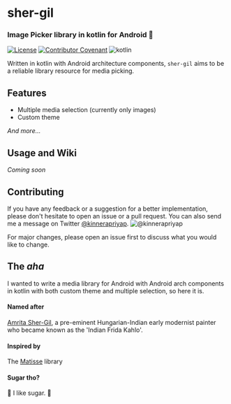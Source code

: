 # sher-gil
### Image Picker library in kotlin for Android 🥳
[![License](https://img.shields.io/badge/License-Apache%202.0-blue.svg)](https://opensource.org/licenses/Apache-2.0)
[![Contributor Covenant](https://img.shields.io/badge/Contributor%20Covenant-v2.0%20adopted-ff69b4.svg)](code_of_conduct.md)
![kotlin](https://img.shields.io/badge/language-kotlin-orange)

Written in kotlin with Android architecture components, `sher-gil` aims to be a reliable library resource for media picking.

## Features

* Multiple media selection (currently only images)
* Custom theme

*And more...*

## Usage and Wiki

*Coming soon*

## Contributing

If you have any feedback or a suggestion for a better implementation, please don't hesitate to open an issue or a pull request. You can also send me a message on Twitter [@kinnerapriyap](https://twitter.com/kinnerapriyap). ![@kinnerapriyap](https://img.shields.io/twitter/url?style=social&url=https%3A%2F%2Ftwitter.com%2Fkinnerapriyap)

For major changes, please open an issue first to discuss what you would like to change.

## The *aha*

I wanted to write a media library for Android with Android arch components in kotlin with both custom theme and multiple selection, so here it is.

#### Named after 
[Amrita Sher-Gil](https://artsandculture.google.com/entity/amrita-sher-gil/m09sphm?categoryId=artist&hl=en), a pre-eminent Hungarian-Indian early modernist painter who became known as the 'Indian Frida Kahlo'.

#### Inspired by 
The [Matisse](https://github.com/zhihu/Matisse) library

#### Sugar tho?
🍭 I like sugar. 🍭
